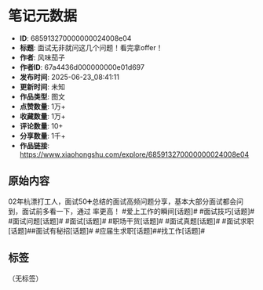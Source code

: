 # 笔记元数据

- **ID**: 685913270000000024008e04
- **标题**: 面试无非就问这几个问题！看完拿offer！
- **作者**: 风味茄子
- **作者ID**: 67a4436d000000000e01d697
- **发布时间**: 2025-06-23_08:41:11
- **更新时间**: 未知
- **作品类型**: 图文
- **点赞数量**: 1万+
- **收藏数量**: 1万+
- **评论数量**: 10+
- **分享数量**: 1千+
- **作品链接**: https://www.xiaohongshu.com/explore/685913270000000024008e04

## 原始内容

02年杭漂打工人，面试50➕总结的面试高频问题分享，基本大部分面试都会问到，面试前多看一下，通过
率更高！
#爱上工作的瞬间[话题]# #面试技巧[话题]# #面试问题[话题]# #面试[话题]#
#职场干货[话题]# #面试真题[话题]# #面试求职[话题]##面试有秘招[话题]# #应届生求职[话题]##找工作[话题]#

## 标签

（无标签）
